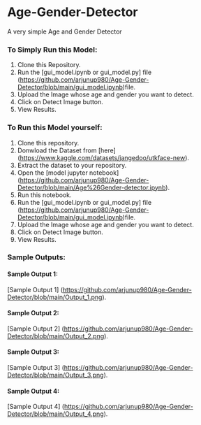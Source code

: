 # Age-Gender-Detector
A very simple Age and Gender Detector
### To Simply Run this Model:
1. Clone this Repository.
2. Run the [gui_model.ipynb or gui_model.py] file (https://github.com/arjunup980/Age-Gender-Detector/blob/main/gui_model.ipynb)file.
3. Upload the Image whose age and gender you want to detect.
4. Click on Detect Image button.
5. View Results.

### To Run this Model yourself:
1. Clone this repository.
2. Donwload the Dataset from [here] (https://www.kaggle.com/datasets/jangedoo/utkface-new).
3. Extract the dataset to your repository.
4. Open the [model jupyter notebook] (https://github.com/arjunup980/Age-Gender-Detector/blob/main/Age%26Gender-detector.ipynb).
5. Run this notebook.
6. Run the [gui_model.ipynb or gui_model.py] file (https://github.com/arjunup980/Age-Gender-Detector/blob/main/gui_model.ipynb)file.
7. Upload the Image whose age and gender you want to detect.
8. Click on Detect Image button.
9. View Results.


### Sample Outputs:
#### Sample Output 1:
[Sample Output 1] (https://github.com/arjunup980/Age-Gender-Detector/blob/main/Output_1.png).

#### Sample Output 2:
[Sample Output 2] (https://github.com/arjunup980/Age-Gender-Detector/blob/main/Output_2.png).

#### Sample Output 3:
[Sample Output 3] (https://github.com/arjunup980/Age-Gender-Detector/blob/main/Output_3.png).

#### Sample Output 4:
[Sample Output 4] (https://github.com/arjunup980/Age-Gender-Detector/blob/main/Output_4.png).
